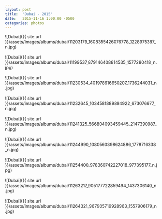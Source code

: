 ```yaml
---
layout: post
title:  "Dubai - 2015"
date:   2015-11-16 1:00:00 -0500
categories: photos
---
```


![Dubai]({{ site.url }}/assets/images/albums/dubai/11203179_1608355426076778_1228975387_n.jpg)
<br/><br/>
![Dubai]({{ site.url }}/assets/images/albums/dubai/11199537_879146408814535_1577280418_n.jpg)
<br/><br/>
![Dubai]({{ site.url }}/assets/images/albums/dubai/11230534_401978616650207_1736244031_n.jpg)
<br/><br/>
![Dubai]({{ site.url }}/assets/images/albums/dubai/11232645_1034581889894922_673076677_n.jpg)
<br/><br/>
![Dubai]({{ site.url }}/assets/images/albums/dubai/11241325_566804093459445_2147390987_n.jpg)
<br/><br/>
![Dubai]({{ site.url }}/assets/images/albums/dubai/11244990_1080560398624886_1778716338_n.jpg)
<br/><br/>
![Dubai]({{ site.url }}/assets/images/albums/dubai/11254400_978360742227018_977395177_n.jpg)
<br/><br/>
![Dubai]({{ site.url }}/assets/images/albums/dubai/11263217_905177722859494_1437306140_n.jpg)
<br/><br/>
![Dubai]({{ site.url }}/assets/images/albums/dubai/11264321_967905719928963_1557906179_n.jpg)
